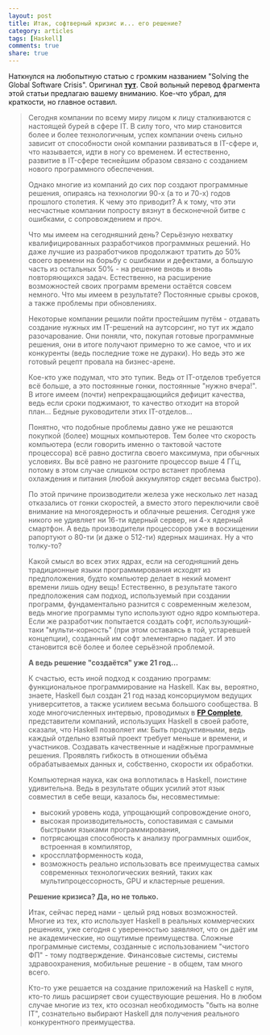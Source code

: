 ```yaml
---
layout: post
title: Итак, софтверный кризис и... его решение?
category: articles
tags: [Haskell]
comments: true
share: true
---
```

Наткнулся на любопытную статью с громким названием "Solving the Global Software Crisis". Оригинал **<a href="http://fpcomplete.com/solving_the_software_crisis/">тут</a>**. Свой вольный перевод фрагмента этой статьи предлагаю вашему вниманию. Кое-что убрал, для краткости, но главное оставил.

<blockquote>
Сегодня компании по всему миру лицом к лицу сталкиваются с настоящей бурей в сфере IT. В силу того, что мир становится более и более технологичным, успех компании очень сильно зависит от способности оной компании развиваться в IT-сфере и, что называется, идти в ногу со временем. И естественно, развитие в IT-сфере теснейшим образом связано с созданием нового программного обеспечения.

Однако многие из компаний до сих пор создают программные решения, опираясь на технологии 90-х (а то и 70-х) годов прошлого столетия. К чему это приводит? А к тому, что эти несчастные компании попросту вязнут в бесконечной битве с ошибками, с сопровождением и проч. 

Что мы имеем на сегодняшний день? Серьёзную нехватку квалифицированных разработчиков программных решений. Но даже лучшие из разработчиков продолжают тратить до 50% своего времени на борьбу с ошибками и дефектами, а большую часть из остальных 50% - на решение вновь и вновь повторяющихся задач. Естественно, на расширение возможностей своих программ времени остаётся совсем немного. Что мы имеем в результате? Постоянные срывы сроков, а также проблемы при обновлениях.

Некоторые компании решили пойти простейшим путём - отдавать создание нужных им IT-решений на аутсорсинг, но тут их ждало разочарование. Они поняли, что, покупая готовые программные решения, они в итоге получают примерно то же самое, что и их конкуренты (ведь последние тоже не дураки). Но ведь это же готовый рецепт провала на бизнес-арене.

Кое-кто уже подумал, что это тупик. Ведь от IT-отделов требуется всё больше, а это постоянные гонки, постоянные "нужно вчера!". В итоге имеем (почти) непрекращающийся дефицит качества, ведь если сроки поджимают, то качество отходит на второй план… Бедные руководители этих IT-отделов…

Понятно, что подобные проблемы давно уже не решаются покупкой (более) мощных компьютеров. Тем более что скорость компьютера (если говорить именно о тактовой частоте процессора) всё равно достигла своего максимума, при обычных условиях. Вы всё равно не разгоните процессор выше 4 ГГц, потому в этом случае слишком остро встанет проблема охлаждения и питания (любой аккумулятор сядет весьма быстро).

По этой причине производители железа уже несколько лет назад отказались от гонки скоростей, а вместо этого переключили своё внимание на многоядерность и облачные решения. Сегодня уже никого не удивляет ни 16-ти ядерный сервер, ни 4-х ядерный смартфон. А ведь производители процессоров уже в восхищении рапортуют о 80-ти (и даже о 512-ти) ядерных машинах. Ну а что толку-то?

Какой смысл во всех этих ядрах, если на сегодняшний день традиционные языки программирования исходят из предположения, будто компьютер делает в некий момент времени лишь одну вещь! Естественно, в результате такого предположения сам подход, используемый при создании программ, фундаментально разнится с современным железом, ведь многие программы тупо используют одно ядро компьютера. Если же разработчик попытается создать софт, использующий-таки "мульти-корность" (при этом оставаясь в той, устаревшей концепции), созданный им софт элементарно падает. И это становится всё более и более серьёзной проблемой.

**А ведь решение "создаётся" уже 21 год…**

К счастью, есть иной подход к созданию программ: функциональное программирование на Haskell. Как вы, вероятно, знаете, Haskell был создан 21 год назад консорциумом ведущих университетов, а также усилием весьма большого сообщества. В ходе многочисленных интервью, проводимых в **<a href="http://fpcomplete.com">FP Complete</a>**, представители компаний, использущих Haskell в своей работе, сказали, что Haskell позволяет им:
Быть продуктивными, ведь каждый отдельно взятый проект требует меньше и времени, и участников.
Создавать качественные и надёжные программные решения.
Проявлять гибкость в отношении объёма обрабатываемых данных и, собственно, скорости их обработки.

Компьютерная наука, как она воплотилась в Haskell, поистине удивительна. Ведь в результате общих усилий этот язык совместил в себе вещи, казалось бы, несовместимые:
<ul>
 <li>высокий уровень кода, упрощающий сопровождение оного,</li>
 <li>высокая производительность, сопоставимая с самыми быстрыми языками программирования,</li>
 <li>потрясающая способность к анализу программных ошибок, встроенная в компилятор,</li>
 <li>кроссплатформенность кода,</li>
 <li>возможность реально использовать все преимущества самых современных технологических веяний, таких как мультипроцессорность, GPU и кластерные решения.</li>
</ul>

**Решение кризиса? Да, но не только.**

Итак, сейчас перед нами - целый ряд новых возможностей. Многие из тех, кто использует Haskell в реальных коммерческих решениях, уже сегодня с уверенностью заявляют, что он даёт им не академические, но ощутимые преимущества. Сложные программные системы, созданные с использованием "чистого ФП" - тому подтверждение. Финансовые системы, системы здравоохранения, мобильные решение - в общем, там много всего.

Кто-то уже решается на создание приложений на Haskell с нуля, кто-то лишь расширяет свои существующие решения. Но в любом случае многие из тех, кто осознал необходимость "быть на волне IT", сознательно выбирают Haskell для получения реального конкурентного преимущества.
</blockquote>
